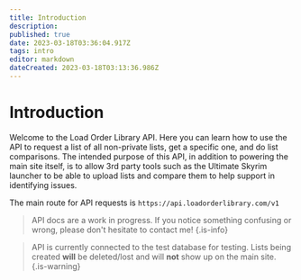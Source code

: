 ```yaml
---
title: Introduction
description: 
published: true
date: 2023-03-18T03:36:04.917Z
tags: intro
editor: markdown
dateCreated: 2023-03-18T03:13:36.986Z
---
```


# Introduction

Welcome to the Load Order Library API. Here you can learn how to use the API to request a list of all non-private lists, get a specific one, and do list comparisons. The intended purpose of this API, in addition to powering the main site itself, is to allow 3rd party tools such as the Ultimate Skyrim launcher to be able to upload lists and compare them to help support in identifying issues.

The main route for API requests is `https://api.loadorderlibrary.com/v1`


>	API docs are a work in progress. If you notice something confusing or wrong, please don't hesitate to contact me!
{.is-info}

>	API is currently connected to the test database for testing. Lists being created **will** be deleted/lost and will **not** show up on the main site.
{.is-warning}